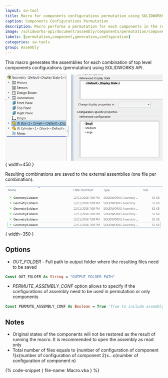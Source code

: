 ```yaml
---
layout: sw-tool
title: Macro for components configurations permutation using SOLIDWORKS API
caption: Components Configurations Permutation
description: Macro performs a permutation for each components in the root level of the assembly using SOLIDWORKS API and saves the results as individual files
image: /solidworks-api/document/assembly/components/permutation/component-configurations.png
labels: [permutation,component,generation,configuration]
categories: sw-tools
group: Assembly
---
```

This macro generates the assemblies for each combination of top level components configurations (permutation) using SOLIDWORKS API.

![Component configurations](component-configurations.png){ width=450 }

Resulting combinations are saved to the external assemblies (one file per combination).

![Generated assemblies for each combination of components configurations](generated-permutation-assemblies.png){ width=350 }

## Options
* *OUT_FOLDER* - Full path to output folder where the resulting files need to be saved

~~~ vb
Const OUT_FOLDER As String = "OUTPUT FOLDER PATH"
~~~

* *PERMUTE_ASSEMBLY_CONF* option allows to specify if the configurations of assembly need to be used in permutation or only components

~~~ vb
Const PERMUTE_ASSEMBLY_CONF As Boolean = True 'True to include assembly configurations, false to only include components
~~~

## Notes

* Original states of the components will not be restored as the result of running the macro. It is recommended to open the assembly as read only
* Total number of files equals to {number of configuration of component 1}x{number of configuration of component 2}x...x{number of configuration of component n}

{% code-snippet { file-name: Macro.vba } %}

